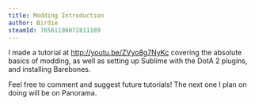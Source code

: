 ```yaml
---
title: Modding Introduction
author: Birdie
steamId: 76561198072811189
---
```


I made a tutorial at http://youtu.be/ZVyo8g7NyKc covering the absolute basics of modding, as well as setting up Sublime with the DotA 2 plugins, and installing Barebones. 

Feel free to comment and suggest future tutorials! The next one I plan on doing will be on Panorama.